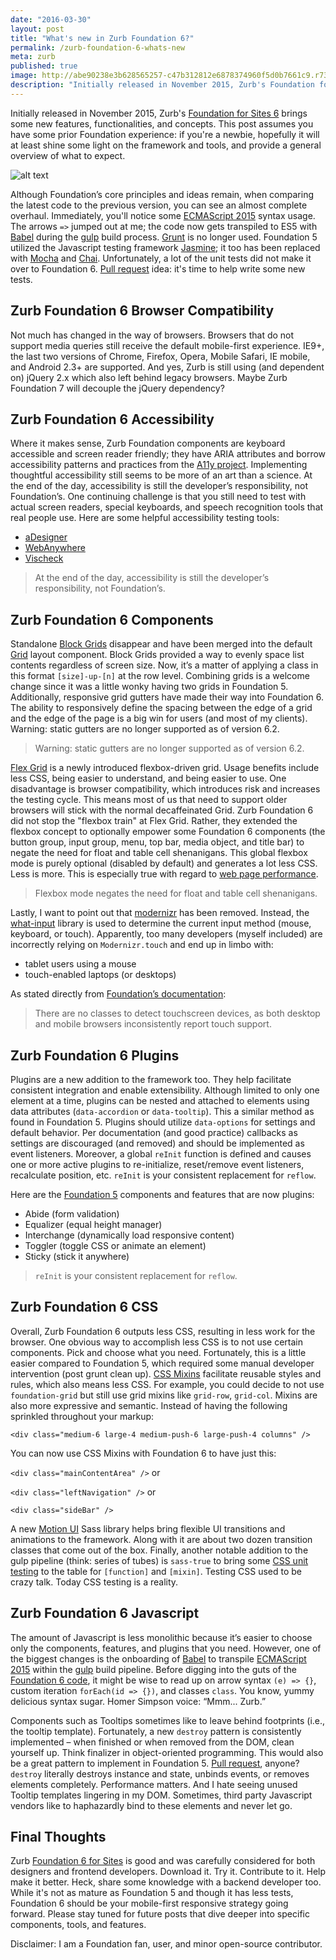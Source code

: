 ```yaml
---
date: "2016-03-30"
layout: post
title: "What's new in Zurb Foundation 6?"
permalink: /zurb-foundation-6-whats-new
meta: zurb
published: true
image: http://abe90238e3b628565257-c47b312812e6878374960f5d0b7661c9.r73.cf1.rackcdn.com/zurb-6.png
description: "Initially released in November 2015, Zurb's Foundation for Sites 6 brings some new features, functionalities, and concepts - accessibility, components, flexbox, plugins, less CSS and Javascript."
---
```

Initially released in November 2015, Zurb's [Foundation for Sites 6](http://foundation.zurb.com/sites/docs/) brings some new features, functionalities, and concepts.  This post assumes you have some prior Foundation experience: if you're a newbie, hopefully it will at least shine some light on the framework and tools, and provide a general overview of what to expect.

![alt text](http://abe90238e3b628565257-c47b312812e6878374960f5d0b7661c9.r73.cf1.rackcdn.com/zurb-6.png "Zurb Foundation 6")

Although Foundation’s core principles and ideas remain, when comparing the latest code to the previous version, you can see an almost complete overhaul.  Immediately, you'll notice some [ECMAScript 2015](http://www.ecma-international.org/ecma-262/6.0/) syntax usage.  The arrows `=>` jumped out at me; the code now gets transpiled to ES5 with [Babel](https://babeljs.io/) during the [gulp](http://gulpjs.com/) build process.  [Grunt](http://gruntjs.com/) is no longer used.  Foundation 5 utilized the Javascript testing framework [Jasmine](http://jasmine.github.io/); it too has been replaced with [Mocha](http://mochajs.org/) and [Chai](http://chaijs.com/).  Unfortunately, a lot of the unit tests did not make it over to Foundation 6.  [Pull request](https://github.com/zurb/foundation-sites/tree/V5) idea: it's time to help write some new tests.

## Zurb Foundation 6 Browser Compatibility

Not much has changed in the way of browsers.  Browsers that do not support media queries still receive the default mobile-first experience.  IE9+, the last two versions of Chrome, Firefox, Opera, Mobile Safari, IE mobile, and Android 2.3+ are supported.  And yes, Zurb is still using (and dependent on) jQuery 2.x which also left behind legacy browsers.  Maybe Zurb Foundation 7 will decouple the jQuery dependency?

## Zurb Foundation 6 Accessibility

Where it makes sense, Zurb Foundation components are keyboard accessible and screen reader friendly; they have ARIA attributes and borrow accessibility patterns and practices from the [A11y project](http://a11yproject.com/).  Implementing thoughtful accessibility still seems to be more of an art than a science.  At the end of the day, accessibility is still the developer’s responsibility, not Foundation’s.  One continuing challenge is that you still need to test with actual screen readers, special keyboards, and speech recognition tools that real people use.  Here are some helpful accessibility testing tools:

* [aDesigner](http://www.eclipse.org/actf/downloads/tools/aDesigner/)
* [WebAnywhere](http://webanywhere.cs.washington.edu/)
* [Vischeck](http://www.vischeck.com/)

> At the end of the day, accessibility is still the developer’s responsibility, not Foundation’s.  

## Zurb Foundation 6 Components

Standalone [Block Grids](https://get.foundation/sites/docs-v5/components/block_grid.html) disappear and have been merged into the default [Grid](https://get.foundation/sites/docs-v5/components/grid.html) layout component.  Block Grids provided a way to evenly space list contents regardless of screen size.  Now, it’s a matter of applying a class in this format `[size]-up-[n]` at the row level.  Combining grids is a welcome change since it was a little wonky having two grids in Foundation 5.  Additionally, responsive grid gutters have made their way into Foundation 6.  The ability to responsively define the spacing between the edge of a grid and the edge of the page is a big win for users (and most of my clients).  Warning: static gutters are no longer supported as of version 6.2.

> Warning: static gutters are no longer supported as of version 6.2.

[Flex Grid](http://foundation.zurb.com/sites/docs/flex-grid.html) is a newly introduced flexbox-driven grid.  Usage benefits include less CSS, being easier to understand, and being easier to use.  One disadvantage is browser compatibility, which introduces risk and increases the testing cycle.  This means most of us that need to support older browsers will stick with the normal decaffeinated Grid.  Zurb Foundation 6 did not stop the "flexbox train" at Flex Grid.  Rather, they extended the flexbox concept to optionally empower some Foundation 6 components (the button group, input group, menu, top bar, media object, and title bar) to negate the need for float and table cell shenanigans.  This global flexbox mode is purely optional (disabled by default) and generates a lot less CSS.  Less is more.  This is especially true with regard to [web page performance](/web-page-performance-death-by-a-thousand-tiny-cuts/).

>  Flexbox mode negates the need for float and table cell shenanigans.

Lastly, I want to point out that [modernizr](https://modernizr.com/) has been removed.  Instead, the [what-input](https://github.com/ten1seven/what-input) library is used to determine the current input method (mouse, keyboard, or touch).  Apparently, too many developers (myself included) are incorrectly relying on `Modernizr.touch` and end up in limbo with:

* tablet users using a mouse
* touch-enabled laptops (or desktops)

As stated directly from [Foundation’s documentation](http://foundation.zurb.com/sites/docs/):

> There are no classes to detect touchscreen devices, as both desktop and mobile browsers inconsistently report touch support.

## Zurb Foundation 6 Plugins

Plugins are a new addition to the framework too.  They help facilitate consistent integration and enable extensibility.  Although limited to only one element at a time, plugins can be nested and attached to elements using data attributes (`data-accordion` or `data-tooltip`).  This a similar method as found in Foundation 5.  Plugins should utilize `data-options` for settings and default behavior.  Per documentation (and good practice) callbacks as settings are discouraged (and removed) and should be implemented as event listeners.  Moreover, a global `reInit` function is defined and causes one or more active plugins to re-initialize, reset/remove event listeners, recalculate position, etc.  `reInit` is your consistent replacement for `reflow`.

Here are the [Foundation 5](https://get.foundation/sites/docs-v5/) components and features that are now plugins:

* Abide (form validation)
* Equalizer (equal height manager)
* Interchange (dynamically load responsive content)
* Toggler (toggle CSS or animate an element)
* Sticky (stick it anywhere)

> `reInit` is your consistent replacement for `reflow`.

## Zurb Foundation 6 CSS

Overall, Zurb Foundation 6 outputs less CSS, resulting in less work for the browser.  One obvious way to accomplish less CSS is to not use certain components.  Pick and choose what you need.  Fortunately, this is a little easier compared to Foundation 5, which required some manual developer intervention (post grunt clean up).  [CSS Mixins](http://foundation.zurb.com/sites/docs/sass-mixins.html) facilitate reusable styles and rules, which also means less CSS.  For example, you could decide to not use `foundation-grid` but still use grid mixins like `grid-row`, `grid-col`.  Mixins are also more expressive and semantic.  Instead of having the following sprinkled throughout your markup:

`<div class="medium-6 large-4 medium-push-6 large-push-4 columns" />`

You can now use CSS Mixins with Foundation 6 to have just this:

`<div class="mainContentArea" />` or 

`<div class="leftNavigation" />` or 

`<div class="sideBar" />`

A new [Motion UI](http://foundation.zurb.com/sites/docs/motion-ui.html) Sass library helps bring flexible UI transitions and animations to the framework.  Along with it are about two dozen transition classes that come out of the box.  Finally, another notable addition to the gulp pipeline (think: series of tubes) is `sass-true` to bring some [CSS unit testing](https://www.npmjs.com/package/sass-true) to the table for `[function]` and `[mixin]`. Testing CSS used to be crazy talk.  Today CSS testing is a reality.

## Zurb Foundation 6 Javascript

The amount of Javascript is less monolithic because it’s easier to choose only the components, features, and plugins that you need.  However, one of the biggest changes is the onboarding of [Babel](https://babeljs.io/) to transpile [ECMAScript 2015](http://www.ecma-international.org/ecma-262/6.0/) within the [gulp](http://gulpjs.com/) build pipeline.  Before digging into the guts of the [Foundation 6 code](https://github.com/zurb/foundation-sites), it might be wise to read up on arrow syntax `(e) => {}`, custom iteration `forEach(id => {})`, and classes `class`.  You know, yummy delicious syntax sugar.  Homer Simpson voice: “Mmm... Zurb.”

Components such as Tooltips sometimes like to leave behind footprints (i.e., the tooltip template).  Fortunately, a new `destroy` pattern is consistently implemented – when finished or when removed from the DOM, clean yourself up.  Think finalizer in object-oriented programming.  This would also be a great pattern to implement in Foundation 5.  [Pull request](https://github.com/zurb/foundation-sites/tree/V5), anyone?  `destroy` literally destroys instance and state, unbinds events, or removes elements completely.  Performance matters.  And I hate seeing unused Tooltip templates lingering in my DOM.  Sometimes, third party Javascript vendors like to haphazardly bind to these elements and never let go.

## Final Thoughts

Zurb [Foundation 6 for Sites](http://foundation.zurb.com/sites/docs/) is good and was carefully considered for both designers and frontend developers.  Download it.  Try it.  Contribute to it.  Help make it better.  Heck, share some knowledge with a backend developer too.  While it's not as mature as Foundation 5 and though it has less tests, Foundation 6 should be your mobile-first responsive strategy going forward.  Please stay tuned for future posts that dive deeper into specific components, tools, and features.

Disclaimer: I am a Foundation fan, user, and minor open-source contributor.

